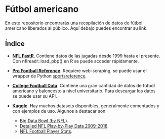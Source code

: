 # Fútbol americano
En este repositorio encontrarás una recopilación de datos de fútbol americano liberados al público. Aquí debajo puedes encontrar su link.

## Índice

- [**NFL FastR**](https://github.com/nflverse/nflfastR). Contiene datos de las jugadas desde 1999 hasta el presente. Con nflreadr::load_pbp() en R se puede acceder rápidamente.

- [**Pro Football Reference**](https://www.pro-football-reference.com/). Requiere web-scraping, se puede usar el wrapper de Python [sportsreference](https://pypi.org/project/sportsreference/).

- [**College Football Data**](https://collegefootballdata.com/). Contiene una gran cantidad de datos de fútbol americano y baloncesto a nivel universitario. Para descargar los datos se puede usar su API.

- [**Kaggle**](https://www.kaggle.com/). Hay muchos datasets disponibles, generalmente comentados y con ejemplos de uso. Algunos a destacar son:
    - [Big Data Bowl (by NFL)](https://www.kaggle.com/competitions/nfl-big-data-bowl-2023/).
    - [Detailed NFL Play-by-Play Data 2009-2018](https://www.kaggle.com/datasets/maxhorowitz/nflplaybyplay2009to2016).
    - [NFL Football Player Stats](https://www.kaggle.com/datasets/zynicide/nfl-football-player-stats).
